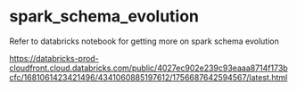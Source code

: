 # spark_schema_evolution

Refer to databricks notebook for getting more on spark schema evolution

https://databricks-prod-cloudfront.cloud.databricks.com/public/4027ec902e239c93eaaa8714f173bcfc/1681061423421496/4341060885197612/1756687642594567/latest.html
